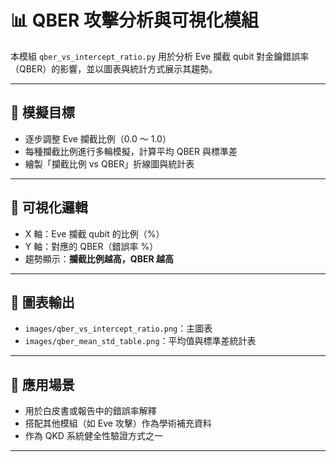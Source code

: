 # 📊 QBER 攻擊分析與可視化模組

本模組 `qber_vs_intercept_ratio.py` 用於分析 Eve 攔截 qubit 對金鑰錯誤率（QBER）的影響，並以圖表與統計方式展示其趨勢。

---

## 🎯 模擬目標

- 逐步調整 Eve 攔截比例（0.0 ～ 1.0）
- 每種攔截比例進行多輪模擬，計算平均 QBER 與標準差
- 繪製「攔截比例 vs QBER」折線圖與統計表

---

## 🧠 可視化邏輯

- X 軸：Eve 攔截 qubit 的比例（%）
- Y 軸：對應的 QBER（錯誤率 %）
- 趨勢顯示：**攔截比例越高，QBER 越高**

---

## 📁 圖表輸出

- `images/qber_vs_intercept_ratio.png`：主圖表
- `images/qber_mean_std_table.png`：平均值與標準差統計表

---

## 📌 應用場景

- 用於白皮書或報告中的錯誤率解釋
- 搭配其他模組（如 Eve 攻擊）作為學術補充資料
- 作為 QKD 系統健全性驗證方式之一

---
